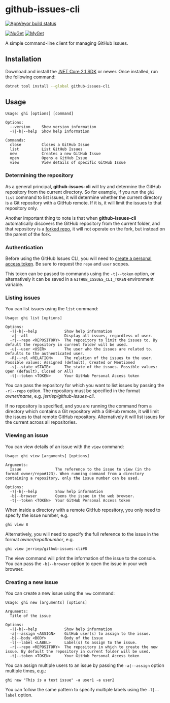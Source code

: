 # github-issues-cli

[![AppVeyor build status][appveyor-badge]](https://ci.appveyor.com/project/jerriep/github-issues-cli/branch/master)

[appveyor-badge]: https://img.shields.io/appveyor/ci/jerriep/github-issues-cli/master.svg?label=appveyor&style=flat-square

[![NuGet][main-nuget-badge]][main-nuget] [![MyGet][main-myget-badge]][main-myget]

[main-nuget]: https://www.nuget.org/packages/github-issues-cli/
[main-nuget-badge]: https://img.shields.io/nuget/v/github-issues-cli.svg?style=flat-square&label=nuget
[main-myget]: https://www.myget.org/feed/jerriep/package/nuget/github-issues-cli
[main-myget-badge]: https://img.shields.io/www.myget/jerriep/vpre/github-issues-cli.svg?style=flat-square&label=myget


A simple command-line client for managing GitHub Issues.

## Installation

Download and install the [.NET Core 2.1 SDK](https://www.microsoft.com/net/download) or newer. Once installed, run the following command:

```bash
dotnet tool install --global github-issues-cli
```

## Usage

```text
Usage: ghi [options] [command]

Options:
  --version     Show version information
  -?|-h|--help  Show help information

Commands:
  close         Closes a GitHub Issue
  list          List GitHub Issues
  new           Creates a new GitHub Issue
  open          Opens a GitHub Issue
  view          View details of specific GitHub Issue
```

### Determining the repository

As a general principal, **github-issues-cli** will try and determine the GitHub repository from the current directory. So for example, if you run the `ghi list` command to list issues, it will determine whether the current directory is a Git repository with a GitHub remote. If it is, it will limit the issues to that repository only.

Another important thing to note is that when **github-issues-cli** automatically discovers the GitHub repository from the current folder, and that repository is a [forked repo](https://help.github.com/articles/fork-a-repo/), it will not operate on the fork, but instead on the parent of the fork.

### Authentication

Before using the GitHub Issues CLI, you will need to [create a personal access token](https://help.github.com/articles/creating-a-personal-access-token-for-the-command-line/). Be sure to request the `repo` and `user` scopes.

This token can be passed to commands using the `-t|--token` option, or alternatively it can be saved in a `GITHUB_ISSUES_CLI_TOKEN` environment variable.

### Listing issues

You can list issues using the `list` command:

```text
Usage: ghi list [options]

Options:
  -?|-h|--help            Show help information
  -a|--all                Display all issues, regardless of user.
  -r|--repo <REPOSITORY>  The repository to limit the issues to. By default the repository in current folder will be used.
  -u|--user <USER>        The user who the issues are related to. Defaults to the authenticated user.
  -R|--rel <RELATION>     The relation of the issues to the user. Possible values: Assigned (default), Created or Mentioned
  -s|--state <STATE>      The state of the issues. Possible values: Open (default), Closed or All)
  -t|--token <TOKEN>      Your GitHub Personal Access token
```

You can pass the repository for which you want to list issues by passing the `-r|--repo` option. The repository must be specified in the format _owner/name_, e.g. _jerriep/github-issues-cli_.

If no repository is specified, and you are running the command from a directory which contains a Git repository with a GitHub remote, it will limit the issues to that remote GitHub repository. Alternatively it will list issues for the current across all repositories.

### Viewing an issue

You can view details of an issue with the `view` command:

```text
Usage: ghi view [arguments] [options]

Arguments:
  Issue               The reference to the issue to view (in the format owner/repo#123). When running command from a directory containing a repository, only the issue number can be used.

Options:
  -?|-h|--help        Show help information
  -b|--browser        Opens the issue in the web browser.
  -t|--token <TOKEN>  Your GitHub Personal Access token
```

When inside a directory with a remote GitHub repository, you only need to specify the issue number, e.g.

```text
ghi view 8
```

Alternatively, you will need to specify the full reference to the issue in the format _owner/repo#number_, e.g.

```text
ghi view jerriep/github-issues-cli#8
```

The view command will print the information of the issue to the console. You can pass the `-b|--browser` option to open the issue in your web browser.

### Creating a new issue

You can create a new issue using the `new` command:

```text
Usage: ghi new [arguments] [options]

Arguments:
  Title of the issue

Options:
  -?|-h|--help            Show help information
  -a|--assign <ASSIGN>    GitHub user(s) to assign to the issue.
  -b|--body <BODY>        Body of the issue
  -l|--label <LABEL>      Label(s) to assign to the issue.
  -r|--repo <REPOSITORY>  The repository in which to create the new issue. By default the repository in current folder will be used.
  -t|--token <TOKEN>      Your GitHub Personal Access token
```

You can assign multiple users to an issue by passing the `-a|--assign` option multiple times, e.g.:

```text
ghi new "This is a test issue" -a user1 -a user2
```

You can follow the same pattern to specify multiple labels using the `-l|--label` option.


